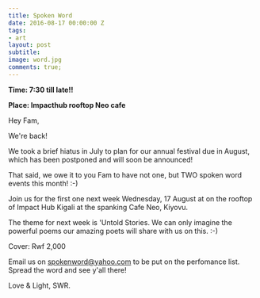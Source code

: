 ```yaml
---
title: Spoken Word
date: 2016-08-17 00:00:00 Z
tags:
- art
layout: post
subtitle: 
image: word.jpg
comments: true;
---
```


<strong>Time: 7:30 till late!!</strong>

<strong>Place: Impacthub rooftop Neo cafe</strong>

Hey Fam,

We're back!

We took a brief hiatus in July to plan for our annual festival due in August, which has been postponed and will soon be announced!

That said, we owe it to you Fam to have not one, but TWO spoken word events this month! :-)

Join us for the first one next week Wednesday, 17 August at on the rooftop of Impact Hub Kigali at the spanking Cafe Neo, Kiyovu.

The theme for next week is 'Untold Stories. We can only imagine the powerful poems our amazing poets will share with us on this. :-)

Cover: Rwf 2,000

Email us on spokenword@yahoo.com to be put on the perfomance list. Spread the word and see y'all there!

Love & Light,
SWR.
